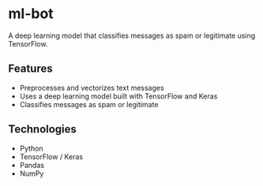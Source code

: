 # ml-bot

A deep learning model that classifies messages as spam or legitimate using TensorFlow.

## Features
- Preprocesses and vectorizes text messages
- Uses a deep learning model built with TensorFlow and Keras
- Classifies messages as spam or legitimate

## Technologies
- Python
- TensorFlow / Keras
- Pandas
- NumPy
